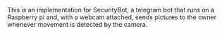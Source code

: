 This is an implementation for SecurityBot, a telegram bot that runs on a Raspberry pi and,
with a webcam attached, sends pictures to the owner whenever movement is detected by the
camera.
